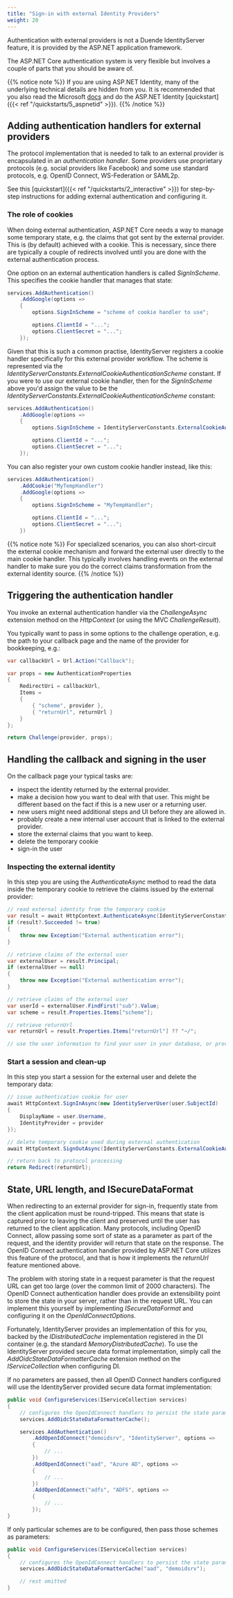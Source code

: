 ```yaml
---
title: "Sign-in with external Identity Providers"
weight: 20
---
```


Authentication with external providers is not a Duende IdentityServer feature, it is provided by the ASP.NET application framework.

The ASP.NET Core authentication system is very flexible but involves a couple of parts that you should be aware of.

{{% notice note %}}
If you are using ASP.NET Identity, many of the underlying technical details are hidden from you. It is recommended that you also read the Microsoft [docs](https://docs.microsoft.com/en-us/aspnet/core/security/authentication/social) and do the ASP.NET Identity [quickstart]({{< ref "/quickstarts/5_aspnetid" >}}).
{{% /notice %}}

## Adding authentication handlers for external providers
The protocol implementation that is needed to talk to an external provider is encapsulated in an *authentication handler*.
Some providers use proprietary protocols (e.g. social providers like Facebook) and some use standard protocols, e.g. OpenID Connect, WS-Federation or SAML2p.

See this [quickstart]({{< ref "/quickstarts/2_interactive" >}}) for step-by-step instructions for adding external authentication and configuring it.

### The role of cookies
When doing external authentication, ASP.NET Core needs a way to manage some temporary state, e.g. the claims that got sent by the external provider. This is (by default) achieved with a cookie. This is necessary, since there are typically a couple of redirects involved until you are done with the external authentication process.

One option on an external authentication handlers is called *SignInScheme*. This specifies the cookie handler that manages that state:

```cs
services.AddAuthentication()
    .AddGoogle(options =>
    {
        options.SignInScheme = "scheme of cookie handler to use";

        options.ClientId = "...";
        options.ClientSecret = "...";
    });
```

Given that this is such a common practise, IdentityServer registers a cookie handler specifically for this external provider workflow.
The scheme is represented via the *IdentityServerConstants.ExternalCookieAuthenticationScheme* constant.
If you were to use our external cookie handler, then for the *SignInScheme* above you'd assign the value to be the *IdentityServerConstants.ExternalCookieAuthenticationScheme* constant:

```cs
services.AddAuthentication()
    .AddGoogle(options =>
    {
        options.SignInScheme = IdentityServerConstants.ExternalCookieAuthenticationScheme;

        options.ClientId = "...";
        options.ClientSecret = "...";
    });
```

You can also register your own custom cookie handler instead, like this:

```cs
services.AddAuthentication()
    .AddCookie("MyTempHandler")
    .AddGoogle(options =>
    {
        options.SignInScheme = "MyTempHandler";

        options.ClientId = "...";
        options.ClientSecret = "...";
    })
```

{{% notice note %}}
For specialized scenarios, you can also short-circuit the external cookie mechanism and forward the external user directly to the main cookie handler. This typically involves handling events on the external handler to make sure you do the correct claims transformation from the external identity source.
{{% /notice %}}

## Triggering the authentication handler
You invoke an external authentication handler via the *ChallengeAsync* extension method on the *HttpContext* (or using the MVC *ChallengeResult*).

You typically want to pass in some options to the challenge operation, e.g. the path to your callback page and the name of the provider for bookkeeping, e.g.:

```cs
var callbackUrl = Url.Action("Callback");

var props = new AuthenticationProperties
{
    RedirectUri = callbackUrl,
    Items = 
    { 
        { "scheme", provider },
        { "returnUrl", returnUrl }
    }
};

return Challenge(provider, props);
```

## Handling the callback and signing in the user
On the callback page your typical tasks are:

* inspect the identity returned by the external provider.
* make a decision how you want to deal with that user. This might be different based on the fact if this is a new user or a returning user.
* new users might need additional steps and UI before they are allowed in.
* probably create a new internal user account that is linked to the external provider.
* store the external claims that you want to keep.
* delete the temporary cookie
* sign-in the user

### Inspecting the external identity
In this step you are using the *AuthenticateAsync* method to read the data inside the temporary cookie to retrieve the claims issued by the external provider:

```cs
// read external identity from the temporary cookie
var result = await HttpContext.AuthenticateAsync(IdentityServerConstants.ExternalCookieAuthenticationScheme);
if (result?.Succeeded != true)
{
    throw new Exception("External authentication error");
}

// retrieve claims of the external user
var externalUser = result.Principal;
if (externalUser == null)
{
    throw new Exception("External authentication error");
}

// retrieve claims of the external user
var userId = externalUser.FindFirst("sub").Value;
var scheme = result.Properties.Items["scheme"];

// retrieve returnUrl
var returnUrl = result.Properties.Items["returnUrl"] ?? "~/";

// use the user information to find your user in your database, or provision a new user
```

### Start a session and clean-up
In this step you start a session for the external user and delete the temporary data:

```cs
// issue authentication cookie for user
await HttpContext.SignInAsync(new IdentityServerUser(user.SubjectId) 
{
    DisplayName = user.Username,
    IdentityProvider = provider
});

// delete temporary cookie used during external authentication
await HttpContext.SignOutAsync(IdentityServerConstants.ExternalCookieAuthenticationScheme);

// return back to protocol processing
return Redirect(returnUrl);
```

## State, URL length, and ISecureDataFormat
When redirecting to an external provider for sign-in, frequently state from the client application must be round-tripped.
This means that state is captured prior to leaving the client and preserved until the user has returned to the client application.
Many protocols, including OpenID Connect, allow passing some sort of state as a parameter as part of the request, and the identity provider will return that state on the response.
The OpenID Connect authentication handler provided by ASP.NET Core utilizes this feature of the protocol, and that is how it implements the *returnUrl* feature mentioned above.

The problem with storing state in a request parameter is that the request URL can get too large (over the common limit of 2000 characters).
The OpenID Connect authentication handler does provide an extensibility point to store the state in your server, rather than in the request URL. 
You can implement this yourself by implementing *ISecureDataFormat<AuthenticationProperties>* and configuring it on the *OpenIdConnectOptions*.

Fortunately, IdentityServer provides an implementation of this for you, backed by the *IDistributedCache* implementation registered in the DI container (e.g. the standard *MemoryDistributedCache*).
To use the IdentityServer provided secure data format implementation, simply call the *AddOidcStateDataFormatterCache* extension method on the *IServiceCollection* when configuring DI.

If no parameters are passed, then all OpenID Connect handlers configured will use the IdentityServer provided secure data format implementation:

```cs
public void ConfigureServices(IServiceCollection services)
{
    // configures the OpenIdConnect handlers to persist the state parameter into the server-side IDistributedCache.
    services.AddOidcStateDataFormatterCache();

    services.AddAuthentication()
        .AddOpenIdConnect("demoidsrv", "IdentityServer", options =>
        {
            // ...
        })
        .AddOpenIdConnect("aad", "Azure AD", options =>
        {
            // ...
        })
        .AddOpenIdConnect("adfs", "ADFS", options =>
        {
            // ...
        });
}
```

If only particular schemes are to be configured, then pass those schemes as parameters:

```cs
public void ConfigureServices(IServiceCollection services)
{
    // configures the OpenIdConnect handlers to persist the state parameter into the server-side IDistributedCache.
    services.AddOidcStateDataFormatterCache("aad", "demoidsrv");

    // rest omitted
}
```
